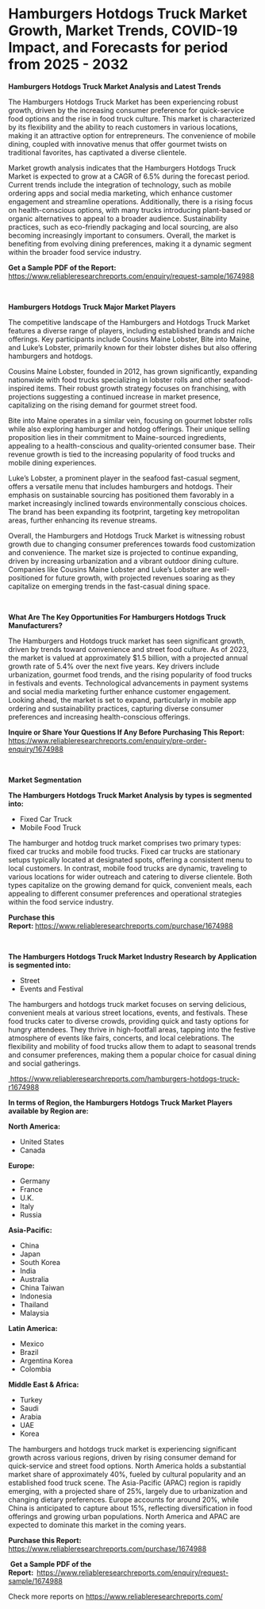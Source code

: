 <p><h1>Hamburgers Hotdogs Truck Market Growth, Market Trends, COVID-19 Impact, and Forecasts for period from 2025 - 2032</h1></p><p><strong>Hamburgers Hotdogs Truck Market Analysis and Latest Trends</strong></p>
<p><p>The Hamburgers Hotdogs Truck Market has been experiencing robust growth, driven by the increasing consumer preference for quick-service food options and the rise in food truck culture. This market is characterized by its flexibility and the ability to reach customers in various locations, making it an attractive option for entrepreneurs. The convenience of mobile dining, coupled with innovative menus that offer gourmet twists on traditional favorites, has captivated a diverse clientele.</p><p>Market growth analysis indicates that the Hamburgers Hotdogs Truck Market is expected to grow at a CAGR of 6.5% during the forecast period. Current trends include the integration of technology, such as mobile ordering apps and social media marketing, which enhance customer engagement and streamline operations. Additionally, there is a rising focus on health-conscious options, with many trucks introducing plant-based or organic alternatives to appeal to a broader audience. Sustainability practices, such as eco-friendly packaging and local sourcing, are also becoming increasingly important to consumers. Overall, the market is benefiting from evolving dining preferences, making it a dynamic segment within the broader food service industry.</p></p>
<p><strong>Get a Sample PDF of the Report:&nbsp;</strong> <a href="https://www.reliableresearchreports.com/enquiry/request-sample/1674988?utm_campaign=3325&utm_medium=2&utm_source=Github&utm_content=ia&utm_term=25032025&utm_id=hamburgers-hotdogs-truck">https://www.reliableresearchreports.com/enquiry/request-sample/1674988</a></p>
<p>&nbsp;</p>
<p><strong>Hamburgers Hotdogs Truck Major Market Players</strong></p>
<p><p>The competitive landscape of the Hamburgers and Hotdogs Truck Market features a diverse range of players, including established brands and niche offerings. Key participants include Cousins Maine Lobster, Bite into Maine, and Luke’s Lobster, primarily known for their lobster dishes but also offering hamburgers and hotdogs.</p><p>Cousins Maine Lobster, founded in 2012, has grown significantly, expanding nationwide with food trucks specializing in lobster rolls and other seafood-inspired items. Their robust growth strategy focuses on franchising, with projections suggesting a continued increase in market presence, capitalizing on the rising demand for gourmet street food.</p><p>Bite into Maine operates in a similar vein, focusing on gourmet lobster rolls while also exploring hamburger and hotdog offerings. Their unique selling proposition lies in their commitment to Maine-sourced ingredients, appealing to a health-conscious and quality-oriented consumer base. Their revenue growth is tied to the increasing popularity of food trucks and mobile dining experiences.</p><p>Luke’s Lobster, a prominent player in the seafood fast-casual segment, offers a versatile menu that includes hamburgers and hotdogs. Their emphasis on sustainable sourcing has positioned them favorably in a market increasingly inclined towards environmentally conscious choices. The brand has been expanding its footprint, targeting key metropolitan areas, further enhancing its revenue streams.</p><p>Overall, the Hamburgers and Hotdogs Truck Market is witnessing robust growth due to changing consumer preferences towards food customization and convenience. The market size is projected to continue expanding, driven by increasing urbanization and a vibrant outdoor dining culture. Companies like Cousins Maine Lobster and Luke’s Lobster are well-positioned for future growth, with projected revenues soaring as they capitalize on emerging trends in the fast-casual dining space.</p></p>
<p>&nbsp;</p>
<p><strong>What Are The Key Opportunities For Hamburgers Hotdogs Truck Manufacturers?</strong></p>
<p><p>The Hamburgers and Hotdogs truck market has seen significant growth, driven by trends toward convenience and street food culture. As of 2023, the market is valued at approximately $1.5 billion, with a projected annual growth rate of 5.4% over the next five years. Key drivers include urbanization, gourmet food trends, and the rising popularity of food trucks in festivals and events. Technological advancements in payment systems and social media marketing further enhance customer engagement. Looking ahead, the market is set to expand, particularly in mobile app ordering and sustainability practices, capturing diverse consumer preferences and increasing health-conscious offerings.</p></p>
<p><strong>Inquire or Share Your Questions If Any Before Purchasing This Report:</strong> <a href="https://www.reliableresearchreports.com/enquiry/pre-order-enquiry/1674988?utm_campaign=3325&utm_medium=2&utm_source=Github&utm_content=ia&utm_term=25032025&utm_id=hamburgers-hotdogs-truck">https://www.reliableresearchreports.com/enquiry/pre-order-enquiry/1674988</a></p>
<p>&nbsp;</p>
<p><strong>Market Segmentation</strong></p>
<p><strong>The Hamburgers Hotdogs Truck Market Analysis by types is segmented into:</strong></p>
<p><ul><li>Fixed Car Truck</li><li>Mobile Food Truck</li></ul></p>
<p><p>The hamburger and hotdog truck market comprises two primary types: fixed car trucks and mobile food trucks. Fixed car trucks are stationary setups typically located at designated spots, offering a consistent menu to local customers. In contrast, mobile food trucks are dynamic, traveling to various locations for wider outreach and catering to diverse clientele. Both types capitalize on the growing demand for quick, convenient meals, each appealing to different consumer preferences and operational strategies within the food service industry.</p></p>
<p><strong>Purchase this Report:&nbsp;</strong><a href="https://www.reliableresearchreports.com/purchase/1674988?utm_campaign=3325&utm_medium=2&utm_source=Github&utm_content=ia&utm_term=25032025&utm_id=hamburgers-hotdogs-truck">https://www.reliableresearchreports.com/purchase/1674988</a></p>
<p>&nbsp;</p>
<p><strong>The Hamburgers Hotdogs Truck Market Industry Research by Application is segmented into:</strong></p>
<p><ul><li>Street</li><li>Events and Festival</li></ul></p>
<p><p>The hamburgers and hotdogs truck market focuses on serving delicious, convenient meals at various street locations, events, and festivals. These food trucks cater to diverse crowds, providing quick and tasty options for hungry attendees. They thrive in high-footfall areas, tapping into the festive atmosphere of events like fairs, concerts, and local celebrations. The flexibility and mobility of food trucks allow them to adapt to seasonal trends and consumer preferences, making them a popular choice for casual dining and social gatherings.</p></p>
<p><a href="https://www.reliableresearchreports.com/hamburgers-hotdogs-truck-r1674988?utm_campaign=3325&utm_medium=2&utm_source=Github&utm_content=ia&utm_term=25032025&utm_id=hamburgers-hotdogs-truck">&nbsp;https://www.reliableresearchreports.com/hamburgers-hotdogs-truck-r1674988</a></p>
<p><strong>In terms of Region, the Hamburgers Hotdogs Truck Market Players available by Region are:</strong></p>
<p>
    <p> <strong> North America: </strong>
        <ul>
            <li>United States</li>
            <li>Canada</li>
        </ul>
        </p> 
    <p> <strong> Europe: </strong>
        <ul>
            <li>Germany</li>
            <li>France</li>
            <li>U.K.</li>
            <li>Italy</li>
            <li>Russia</li>
        </ul>
        </p> 
    <p> <strong> Asia-Pacific: </strong>
        <ul>
            <li>China</li>
            <li>Japan</li>
            <li>South Korea</li>
            <li>India</li>
            <li>Australia</li>
            <li>China Taiwan</li>
            <li>Indonesia</li>
            <li>Thailand</li>
            <li>Malaysia</li>
        </ul>
        </p> 
    <p> <strong> Latin America: </strong>
        <ul>
            <li>Mexico</li>
            <li>Brazil</li>
            <li>Argentina Korea</li>
            <li>Colombia</li>
        </ul>
        </p> 
    <p> <strong> Middle East & Africa: </strong>
        <ul>
            <li>Turkey</li>
            <li>Saudi</li>
            <li>Arabia</li>
            <li>UAE</li>
            <li>Korea</li>
        </ul>
    </p>
    </p>
<p><p>The hamburgers and hotdogs truck market is experiencing significant growth across various regions, driven by rising consumer demand for quick-service and street food options. North America holds a substantial market share of approximately 40%, fueled by cultural popularity and an established food truck scene. The Asia-Pacific (APAC) region is rapidly emerging, with a projected share of 25%, largely due to urbanization and changing dietary preferences. Europe accounts for around 20%, while China is anticipated to capture about 15%, reflecting diversification in food offerings and growing urban populations. North America and APAC are expected to dominate this market in the coming years.</p></p>
<p><strong>Purchase this Report: </strong><a href="https://www.reliableresearchreports.com/purchase/1674988?utm_campaign=3325&utm_medium=2&utm_source=Github&utm_content=ia&utm_term=25032025&utm_id=hamburgers-hotdogs-truck">https://www.reliableresearchreports.com/purchase/1674988</a></p>
<p>&nbsp;<strong>Get a Sample PDF of the Report:&nbsp;&nbsp;</strong><a href="https://www.reliableresearchreports.com/enquiry/request-sample/1674988?utm_campaign=3325&utm_medium=2&utm_source=Github&utm_content=ia&utm_term=25032025&utm_id=hamburgers-hotdogs-truck">https://www.reliableresearchreports.com/enquiry/request-sample/1674988</a></p>
<p><strong></strong></p>
<p>Check more reports on <a href="https://www.reliableresearchreports.com/?utm_campaign=3325&utm_medium=2&utm_source=Github&utm_content=ia&utm_term=25032025&utm_id=hamburgers-hotdogs-truck">https://www.reliableresearchreports.com/</a></p>